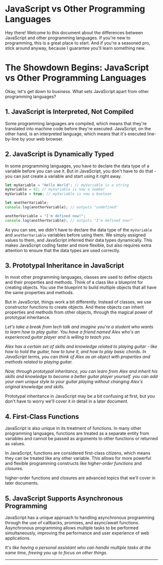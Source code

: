 # JavaScript vs Other Programming Languages

Hey there! Welcome to this document about the differences between JavaScript and other programming languages. If you're new to programming, this is a great place to start. And if you're a seasoned pro, stick around anyway, because I guarantee you'll learn something new.

# The Showdown Begins: JavaScript vs Other Programming Languages

Okay, let's get down to business. What sets JavaScript apart from other programming languages?

## **1. JavaScript is Interpreted, Not Compiled**

Some programming languages are compiled, which means that they're translated into machine code before they're executed. JavaScript, on the other hand, is an interpreted language, which means that it's executed line-by-line by your web browser.

## **2. JavaScript is Dynamically Typed**

In some programming languages, you have to declare the data type of a variable before you can use it. But in JavaScript, you don't have to do that - you can just create a variable and start using it right away.

```js
let myVariable = "Hello World"; // myVariable is a string
myVariable = 42; // myVariable is now a number
myVariable = true; // myVariable is now a boolean

let anotherVariable;
console.log(anotherVariable); // outputs "undefined"

anotherVariable = "I'm defined now!";
console.log(anotherVariable); // outputs "I'm defined now!"
```

As you can see, we didn't have to declare the data type of the `myVariable` and `anotherVariable` variables before using them. We simply assigned values to them, and JavaScript inferred their data types dynamically. This makes JavaScript coding faster and more flexible, but also requires extra attention to ensure that the data types are used correctly.

## **3. Prototypal Inheritance in JavaScript**

In most other programming languages, classes are used to define objects and their properties and methods. Think of a class like a blueprint for creating objects. You use the blueprint to build multiple objects that all have the same properties and methods.

But in JavaScript, things work a bit differently. Instead of classes, we use constructor functions to create objects. And these objects can inherit properties and methods from other objects, through the magical power of prototypal inheritance.

_Let's take a break from tech talk and imagine you're a student who wants to learn how to play guitar. You have a friend named Alex who's an experienced guitar player and is willing to teach you._

_Alex has a certain set of skills and knowledge related to playing guitar - like how to hold the guitar, how to tune it, and how to play basic chords. In JavaScript terms, you can think of Alex as an object with properties and methods related to playing guitar._

_Now, through prototypal inheritance, you can learn from Alex and inherit his skills and knowledge to become a better guitar player yourself. you can add your own unique style to your guitar playing without changing Alex's original knowledge and skills._

Prototypal inheritance in JavaScript may be a bit confusing at first, but you don't have to worry we'll cover it in detail in a later document.

## **4. First-Class Functions**

JavaScript is also unique in its treatment of functions. In many other programming languages, functions are treated as a separate entity from variables and cannot be passed as arguments to other functions or returned as values.

In JavaScript, functions are considered first-class citizens, which means they can be treated like any other variable. This allows for more powerful and flexible programming constructs like _higher-order functions_ and _closures_.

higher-order functions and closures are advanced topics that we'll cover in later documents.

## **5. JavaScript Supports Asynchronous Programming**

JavaScript has a unique approach to handling asynchronous programming through the use of callbacks, promises, and async/await functions. Asynchronous programming allows multiple tasks to be performed simultaneously, improving the performance and user experience of web applications.

_It's like having a personal assistant who can handle multiple tasks at the same time, freeing you up to focus on other things._

---
